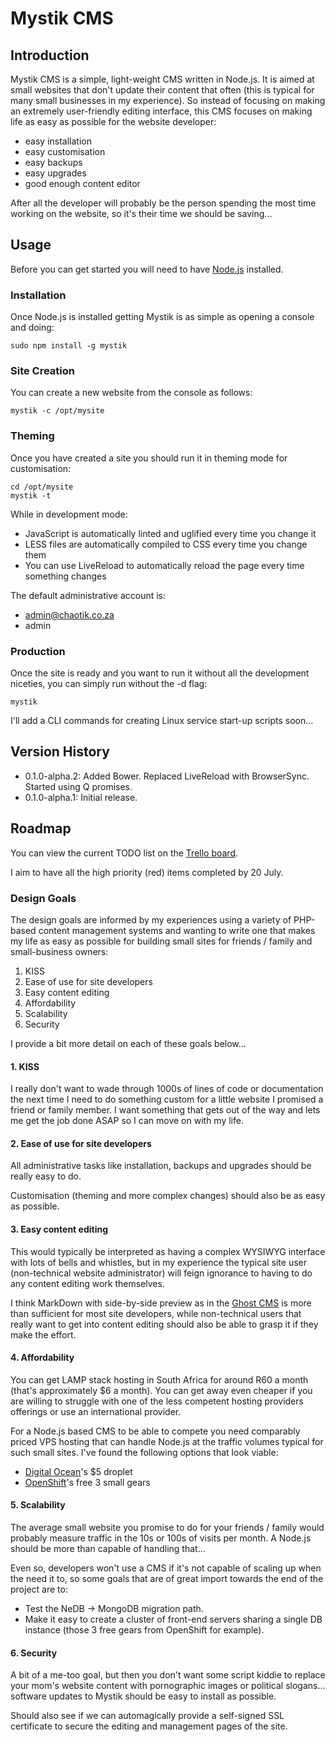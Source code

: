 # Mystik CMS
## Introduction
Mystik CMS is a simple, light-weight CMS written in Node.js. It is aimed at small websites that don't update their content that often (this is typical for many small businesses in my experience). So instead of focusing on making an extremely user-friendly editing interface, this CMS focuses on making life as easy as possible for the website developer:
* easy installation
* easy customisation
* easy backups
* easy upgrades
* good enough content editor

After all the developer will probably be the person spending the most time working on the website, so it's their time we should be saving...

## Usage
Before you can get started you will need to have [Node.js](http://nodejs.org/download/) installed.

### Installation
Once Node.js is installed getting Mystik is as simple as opening a console and doing:

    sudo npm install -g mystik

### Site Creation
You can create a new website from the console as follows:

    mystik -c /opt/mysite

### Theming
Once you have created a site you should run it in theming mode for customisation:

    cd /opt/mysite
    mystik -t

While in development mode:
* JavaScript is automatically linted and uglified every time you change it
* LESS files are automatically compiled to CSS every time you change them
* You can use LiveReload to automatically reload the page every time something changes

The default administrative account is:
* admin@chaotik.co.za
* admin

### Production
Once the site is ready and you want to run it without all the development niceties, you can simply run without the -d flag:

    mystik

I'll add a CLI commands for creating Linux service start-up scripts soon...

## Version History

* 0.1.0-alpha.2: Added Bower. Replaced LiveReload with BrowserSync. Started using Q promises.
* 0.1.0-alpha.1: Initial release.

## Roadmap
You can view the current TODO list on the [Trello board](https://trello.com/b/ozVTEkDw/mystik-cms).

I aim to have all the high priority (red) items completed by 20 July.

### Design Goals
The design goals are informed by my experiences using a variety of PHP-based content management systems and wanting to write one that makes my life as easy as possible for building small sites for friends / family and small-business owners:
1. KISS
2. Ease of use for site developers
3. Easy content editing
4. Affordability
5. Scalability
6. Security

I provide a bit more detail on each of these goals below...

#### 1. KISS
I really don't want to wade through 1000s of lines of code or documentation the next time I need to do something custom for a little website I promised a friend or family member. I want something that gets out of the way and lets me get the job done ASAP so I can move on with my life.

#### 2. Ease of use for site developers
All administrative tasks like installation, backups and upgrades should be really easy to do.

Customisation (theming and more complex changes) should also be as easy as possible. 

#### 3. Easy content editing
This would typically be interpreted as having a complex WYSIWYG interface with lots of bells and whistles, but in my experience the typical site user (non-technical website administrator) will feign ignorance to having to do any content editing work themselves.

I think MarkDown with side-by-side preview as in the [Ghost CMS](https://ghost.org/features/) is more than sufficient for most site developers, while non-technical users that really want to get into content editing should also be able to grasp it if they make the effort.

#### 4. Affordability
You can get LAMP stack hosting in South Africa for around R60 a month (that's approximately $6 a month). You can get away even cheaper if you are   willing to struggle with one of the less competent hosting providers offerings or use an international provider.

For a Node.js based CMS to be able to compete you need comparably priced VPS hosting that can handle Node.js at the traffic volumes typical for such small sites. I've found the following options that look viable:
* [Digital Ocean](https://www.digitalocean.com/pricing/)'s $5 droplet
* [OpenShift](https://www.openshift.com/products/pricing)'s free 3 small gears 

#### 5. Scalability
The average small website you promise to do for your friends / family would probably measure traffic in the 10s or 100s of visits per month. A Node.js  should be more than capable of handling that...

Even so, developers won't use a CMS if it's not capable of scaling up when the need it to, so some goals that are of great import towards the end of the project are to:
* Test the NeDB -> MongoDB migration path.
* Make it easy to create a cluster of front-end servers sharing a single DB instance (those 3 free gears from OpenShift for example).

#### 6. Security
A bit of a me-too goal, but then you don't want some script kiddie to replace your mom's website content with pornographic images or political slogans... software updates to Mystik should be easy to install as possible.

Should also see if we can automagically provide a self-signed SSL certificate to secure the editing and management pages of the site.
